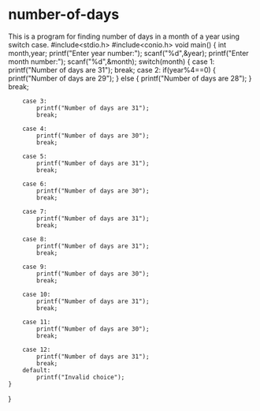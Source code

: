 # number-of-days
This is a program for finding number of days in a month of a year using switch case.
#include<stdio.h>
#include<conio.h>
void main()
{
	int month,year;
	printf("Enter year number:");
	scanf("%d",&year);
	printf("Enter month number:");
	scanf("%d",&month);
	switch(month)
	{
		case 1:
			printf("Number of days are 31");
			break;
		case 2:
			if(year%4==0)
			{
				printf("Number of days are 29");
			}
			else
			{
				printf("Number of days are 28");
			}
			break;
			
		case 3:
			printf("Number of days are 31");
			break;
			
		case 4:
			printf("Number of days are 30");
			break;
			
		case 5:
			printf("Number of days are 31");
			break;
			
		case 6:
			printf("Number of days are 30");
			break;
			
		case 7:
			printf("Number of days are 31");
			break;
			
		case 8:
			printf("Number of days are 31");
			break;
			
		case 9:
			printf("Number of days are 30");
			break;
			
		case 10:
			printf("Number of days are 31");
			break;
			
		case 11:
			printf("Number of days are 30");
			break;
			
		case 12:
			printf("Number of days are 31");
			break;
		default:
			printf("Invalid choice");
	}
}
